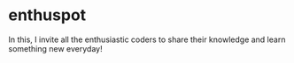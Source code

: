 # enthuspot
In this, I invite all the enthusiastic coders to share their knowledge and learn something new everyday!   
